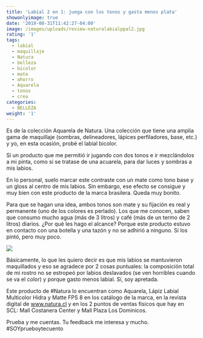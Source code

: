 ```yaml
---
title: 'Labial 2 en 1: juega con los tonos y gasta menos plata'
showonlyimage: true
date: '2019-08-31T11:42:27-04:00'
image: /images/uploads/review-naturalabialppal2.jpg
rating: '1'
tags:
  - labial
  - maquillaje
  - Natura
  - belleza
  - bicolor
  - mate
  - ahorro
  - Aquarela
  - tonos
  - crea
categories:
  - BELLEZA
weight: '1'
---
```

Es de la colección Aquarela de Natura. Una colección que tiene una amplia gama de maquillaje (sombras, delineadores, lápices perfiladores, base, etc.) y yo, en esta ocasión, probé el labial bicolor. 

<!--more-->

Sí un producto que me permitió ir jugando con dos tonos e ir mezclándolos a mi pinta, como si se tratase de una acuarela, para dar luces y sombras a mis labios.

En lo personal, suelo marcar este contraste con un mate como tono base y un gloss al centro de mis labios. Sin embargo, ese efecto se consigue y muy bien con este producto de la marca brasilera. Queda muy bonito.

Para que se hagan una idea, ambos tonos son mate y su fijación es real y permanente (uno de los colores es perlado). Los que me conocen, saben que consumo mucho agua (más de 3 litros) y café (más de un termo de 2 litros) diarios. ¿Por qué les hago el alcance? Porque este producto estuvo en contacto con una botella y una tazón y no se adhirió a ninguno. Sí los pintó, pero muy poco. 

![](/images/uploads/review-naturalabialppal3.jpg)

Básicamente, lo que les quiero decir es que mis labios se mantuvieron maquillados y  eso se agradece por 2 cosas puntuales: la composición total de mi rostro no se estropeó por labios deslavados (se ven horribles cuando se va el color) y porque gasto menos labial. Sí, soy apretada.

Este producto de #Natura lo encuentran como Aquarela, Lápiz Labial Multicolor Hidra y Matte FPS 8 en los catálogo de la marca, en la revista digital de www.natura.cl y en los 2 puntos de ventas físicos que hay en SCL: Mall Costanera Center y Mall Plaza Los Dominicos.

Prueba y me cuentas. Tu feedback me interesa y mucho. #SOYprueboytecuento
